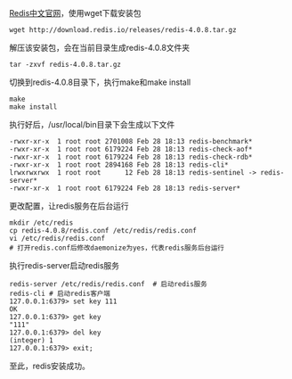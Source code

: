 [Redis中文官网](http://www.redis.cn/download.html)，使用wget下载安装包  

	wget http://download.redis.io/releases/redis-4.0.8.tar.gz

解压该安装包，会在当前目录生成redis-4.0.8文件夹		

	tar -zxvf redis-4.0.8.tar.gz

切换到redis-4.0.8目录下，执行make和make install

	make
	make install

执行好后，/usr/local/bin目录下会生成以下文件

	-rwxr-xr-x  1 root root 2701008 Feb 28 18:13 redis-benchmark*
	-rwxr-xr-x  1 root root 6179224 Feb 28 18:13 redis-check-aof*
	-rwxr-xr-x  1 root root 6179224 Feb 28 18:13 redis-check-rdb*
	-rwxr-xr-x  1 root root 2894168 Feb 28 18:13 redis-cli*
	lrwxrwxrwx  1 root root      12 Feb 28 18:13 redis-sentinel -> redis-server*
	-rwxr-xr-x  1 root root 6179224 Feb 28 18:13 redis-server*

更改配置，让redis服务在后台运行

	mkdir /etc/redis
	cp redis-4.0.8/redis.conf /etc/redis/redis.conf
	vi /etc/redis/redis.conf
	# 打开redis.conf后修改daemonize为yes，代表redis服务后台运行

执行redis-server启动redis服务

	redis-server /etc/redis/redis.conf  # 启动redis服务
	redis-cli # 启动redis客户端
	127.0.0.1:6379> set key 111
	OK
	127.0.0.1:6379> get key
	"111"
	127.0.0.1:6379> del key
	(integer) 1
	127.0.0.1:6379> exit;

至此，redis安装成功。
